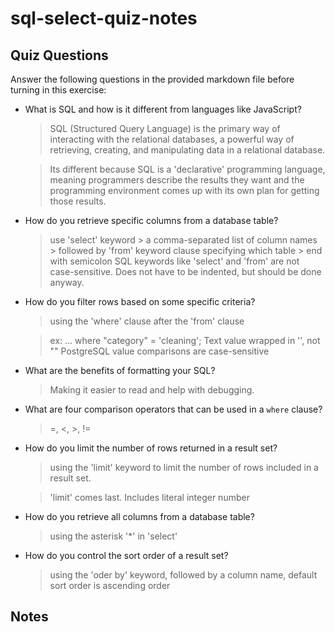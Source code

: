 # sql-select-quiz-notes

## Quiz Questions

Answer the following questions in the provided markdown file before turning in this exercise:

- What is SQL and how is it different from languages like JavaScript?

  > SQL (Structured Query Language) is the primary way of interacting with the relational databases, a powerful way of
  > retrieving, creating, and manipulating data in a relational database.

  > Its different because SQL is a 'declarative' programming language, meaning programmers describe the results they want and the programming
  > environment comes up with its own plan for getting those results.

- How do you retrieve specific columns from a database table?

  > use 'select' keyword > a comma-separated list of column names > followed by 'from' keyword clause specifying which table > end with semicolon
  > SQL keywords like 'select' and 'from' are not case-sensitive.
  > Does not have to be indented, but should be done anyway.

- How do you filter rows based on some specific criteria?

  > using the 'where' clause after the 'from' clause

  > ex: ... where "category" = 'cleaning';
  > Text value wrapped in '', not ""
  > PostgreSQL value comparisons are case-sensitive

- What are the benefits of formatting your SQL?

  > Making it easier to read and help with debugging.

- What are four comparison operators that can be used in a `where` clause?

  > =, <, >, !=

- How do you limit the number of rows returned in a result set?

  > using the 'limit' keyword to limit the number of rows included in a result set.

  > 'limit' comes last.
  > Includes literal integer number

- How do you retrieve all columns from a database table?

  > using the asterisk '\*' in 'select'

- How do you control the sort order of a result set?
  > using the 'oder by' keyword, followed by a column name,
  > default sort order is ascending order

## Notes
